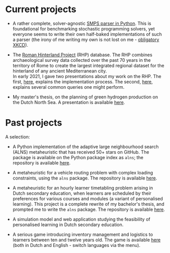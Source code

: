 <!--
.. title: Projects
.. slug: projects
.. date: 2020-11-23 18:53:07 UTC+01:00
.. updated: 2021-01-09 20:24 UTC+01:00
.. tags: 
.. category: 
.. link: 
.. description: 
.. type: text
-->

# Current projects

- A rather complete, solver-agnostic [SMPS parser in Python](https://github.com/N-Wouda/SMPS).
  This is foundational for benchmarking stochastic programming solvers, yet
  everyone seems to write their own half-baked implementations of such a parser 
  (the irony of me writing my own is not lost on me - 
  [obligatory XKCD](https://xkcd.com/927/)).

- The [Roman Hinterland Project](http://comparativesurveyarchaeology.org/) (RHP)
  database. The RHP combines archaeological survey data collected over the past 
  70 years in the territory of Rome to create the largest integrated regional 
  dataset for the hinterland of any ancient Mediterranean city.
  <br>
  In early 2021, I gave two presentations about my work on the RHP. The first,
  [here](https://nielswouda.com/slides/rhp_tech), explains the implementation 
  process. The second, [here](https://nielswouda.com/slides/rhp_user), explains 
  several common queries one might perform.

- My master's thesis, on the planning of green hydrogen production on the Dutch
  North Sea. A presentation is available [here](https://nielswouda.com/slides/msc_thesis).

# Past projects

A selection:

- A Python implementation of the adaptive large neighbourhood search (ALNS)
  metaheuristic that has received 50+ stars on GitHub. The package is available
  on the Python package index as `alns`; the repository is available
  [here](https://github.com/N-Wouda/ALNS).

- A metaheuristic for a vehicle routing problem with complex loading constraints,
  using the `alns` package. The repository is available [here](https://github.com/N-Wouda/OR-Analysis).

- A metaheuristic for an hourly learner timetabling problem arising in Dutch
  secondary education, when learners are scheduled by their preferences for
  various courses and modules (a variant of personalised learning). This project 
  is a complete rewrite of my bachelor's thesis, and prompted me to write the
  `alns` package. The repository is available [here](https://github.com/N-Wouda/PL-Heuristic).

- A simulation model and web application studying the feasibility of personalised
  learning in Dutch secondary education.

- A serious game introducing inventory management and logistics to learners
  between ten and twelve years old. The game is available [here](http://ontdeklogistiek.nl/game/)
  (both in Dutch and English - switch languages via the menu).
